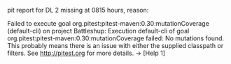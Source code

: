 pit report for DL 2 missing at 0815 hours, reason:

Failed to execute goal org.pitest:pitest-maven:0.30:mutationCoverage (default-cli) on project Battleshup: Execution default-cli of goal org.pitest:pitest-maven:0.30:mutationCoverage failed: No mutations found. This probably means there is an issue with either the supplied classpath or filters.
See http://pitest.org for more details.
-> [Help 1]